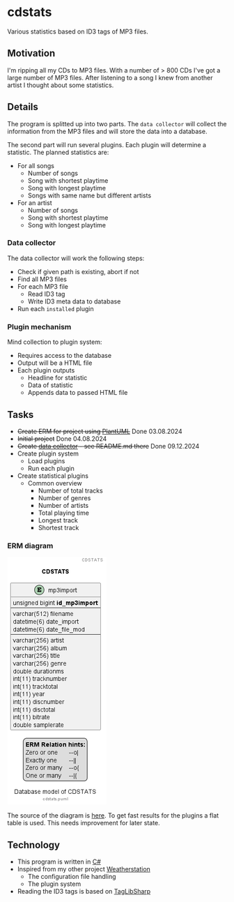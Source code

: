 # cdstats

Various statistics based on ID3 tags of MP3 files.

## Motivation

I'm ripping all my CDs to MP3 files. With a number of > 800 CDs I've got a large number of MP3 files. After listening to a song I knew from another artist I thought about some statistics.

## Details

The program is splitted up into two parts. The `data collector` will collect the information from the MP3 files and will store the data into a database.

The second part will run several plugins. Each plugin will determine a statistic. The planned statistics are:

- For all songs
  - Number of songs
  - Song with shortest playtime
  - Song with longest playtime
  - Songs with same name but different artists
- For an artist
  - Number of songs
  - Song with shortest playtime
  - Song with longest playtime

### Data collector

The data collector will work the following steps:

- Check if given path is existing, abort if not
- Find all MP3 files
- For each MP3 file
  - Read ID3 tag
  - Write ID3 meta data to database
- Run each `installed` plugin

### Plugin mechanism

Mind collection to plugin system:

- Requires access to the database
- Output will be a HTML file
- Each plugin outputs
  - Headline for statistic
  - Data of statistic
  - Appends data to passed HTML file

## Tasks

- ~~Create ERM for project using [PlantUML][tool_puml]~~ Done 03.08.2024
- ~~Initial project~~ Done 04.08.2024
- ~~Create [data collector][app_datacollector] - see README.md there~~ Done 09.12.2024
- Create plugin system
  - Load plugins
  - Run each plugin
- Create statistical plugins
  - Common overview
    - Number of total tracks
    - Number of genres
    - Number of artists
    - Total playing time
    - Longest track
    - Shortest track

### ERM diagram

![cdstats ERM diagram](./images/cdstats.png "cdstats ERM diagram")

The source of the diagram is [here][file_erm]. To get fast results for the plugins a flat table is used. This needs improvement for later state.

## Technology

- This program is written in [C#][code_c#]
- Inspired from my other project [Weatherstation][project_weatherstation]
  - The configuration file handling
  - The plugin system
- Reading the ID3 tags is based on [TagLibSharp][lib_taglibsharp]

[app_datacollector]: ./datacollector/README.md
[code_c#]: https://learn.microsoft.com/en-us/dotnet/csharp/tour-of-csharp/
[file_erm]: ./cdstats.puml
[lib_taglibsharp]: https://github.com/mono/taglib-sharp
[project_weatherstation]: https://github.com/ThirtySomething/Weatherstation
[tool_puml]: https://plantuml.com/
